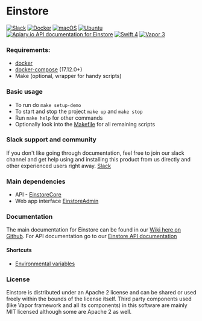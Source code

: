 # Einstore

[![Slack](https://img.shields.io/badge/join-slack-745EAF.svg?style=flat)](https://bit.ly/2UkyFO8)
[![Docker](https://img.shields.io/badge/docker-enabled-blue.svg?style=flat)](https://hub.docker.com/u/einstore)
[![macOS](https://img.shields.io/badge/macOS-10.13-ff0000.svg?style=flat)](https://github.com/Einstore/Einstore)
[![Ubuntu](https://img.shields.io/badge/Ubuntu-18.04%20LTS-D95E33.svg?style=flat)](https://www.ubuntu.com/download/server)
[![Apiary.io API documentation for Einstore](https://img.shields.io/badge/docs-API-02BFF4.svg?style=flat)](https://boost.docs.apiary.io)
[![Swift 4](https://img.shields.io/badge/swift-4.1-orange.svg?style=flat)](http://swift.org)
[![Vapor 3](https://img.shields.io/badge/vapor-3.0-blue.svg?style=flat)](https://vapor.codes)


### Requirements:

- [docker](https://www.docker.com/products/docker-desktop)
- [docker-compose](https://docs.docker.com/compose/install/) (17.12.0+)
- Make (optional, wrapper for handy scripts)

### Basic usage

- To run do `make setup-demo`
- To start and stop the project `make up` and `make stop`
- Run `make help` for other commands
- Optionally look into the [Makefile](https://github.com/Einstore/Einstore/blob/master/Makefile) for all remaining scripts

### Slack support and community

If you don't like going through documentation, feel free to join our slack channel and get help using and installing this product from us directly and other experienced users right away. [Slack](https://bit.ly/2UkyFO8)

### Main dependencies

- API - [EinstoreCore](https://github.com/Einstore/EinstoreCore)
- Web app interface [EinstoreAdmin](https://github.com/Einstore/EinstoreAdmin)

### Documentation

The main documentation for Einstore can be found in our [Wiki here on Github](https://github.com/Einstore/Einstore/wiki). For API documentation go to our [Einstore API documentation](https://boost.docs.apiary.io)

#### Shortcuts
* [Environmental variables](https://github.com/Einstore/Einstore/wiki/Environmental-variables)

### License

Einstore is distributed under an Apache 2 license and can be shared or used freely within the bounds of the license itself.
Third party components used (like Vapor framework and all its components) in this software are mainly MIT licensed although some are Apache 2 as well.
